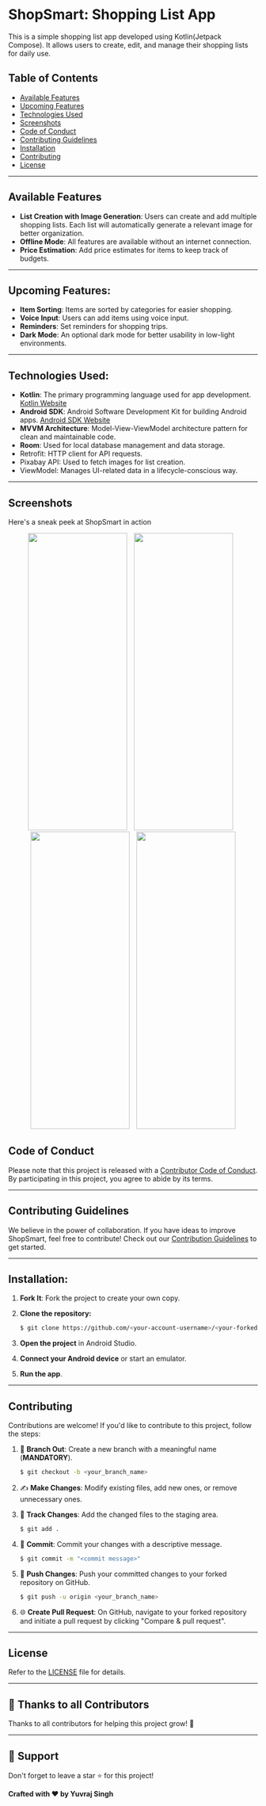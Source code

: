 # **ShopSmart: Shopping List App**

This is a simple shopping list app developed using Kotlin(Jetpack Compose). It allows users to create, edit, and manage their shopping lists for daily use.

## **Table of Contents**

- [Available Features](#Available-Features)
- [Upcoming Features](#upcoming-features)
- [Technologies Used](#technologies-used)
- [Screenshots](#Screenshots)
- [Code of Conduct](#code-of-conduct)
- [Contributing Guidelines](#contributing-guidelines)
- [Installation](#installation)
- [Contributing](#contributing)
- [License](#license)

---

## **Available Features**

- **List Creation with Image Generation**: Users can create and add multiple shopping lists. Each list will automatically generate a relevant image for better organization.
- **Offline Mode**: All features are available without an internet connection.
- **Price Estimation**: Add price estimates for items to keep track of budgets.

---

## **Upcoming Features:**

- **Item Sorting**: Items are sorted by categories for easier shopping.
- **Voice Input**: Users can add items using voice input.
- **Reminders**: Set reminders for shopping trips.
- **Dark Mode**: An optional dark mode for better usability in low-light environments.

---

## **Technologies Used:**

- **Kotlin**: The primary programming language used for app development. [Kotlin Website](https://kotlinlang.org/)
- **Android SDK**: Android Software Development Kit for building Android apps. [Android SDK Website](https://developer.android.com/studio)
- **MVVM Architecture**: Model-View-ViewModel architecture pattern for clean and maintainable code.
- **Room**: Used for local database management and data storage.
- Retrofit: HTTP client for API requests. 
- Pixabay API: Used to fetch images for list creation. 
- ViewModel: Manages UI-related data in a lifecycle-conscious way.

---

## **Screenshots**

Here's a sneak peek at ShopSmart in action

<p align="center">
  <img src="https://github.com/user-attachments/assets/196f1f50-c4b3-43ed-bef7-10a13f2daf45" width="200" height="600" style="margin-right: 10px;" />
  <img src="https://github.com/user-attachments/assets/b5efefcd-27b4-4703-bc2c-823da27dc8ed" width="200" height="600" style="margin-right: 10px;" />
  <img src="https://github.com/user-attachments/assets/1c49ef8e-9d7b-4779-9ce9-53de57532952" width="200" height="600" style="margin-right: 10px;" />
  <img src="https://github.com/user-attachments/assets/b95f926f-ecd6-4883-8264-849c6a05701e" width="200" height="600" />
</p>



## **Code of Conduct**

Please note that this project is released with a [Contributor Code of Conduct](https://www.contributor-covenant.org/). By participating in this project, you agree to abide by its terms.

---

## **Contributing Guidelines**

We believe in the power of collaboration. If you have ideas to improve ShopSmart, feel free to contribute! Check out our [Contribution Guidelines](#contributing) to get started.

---

## **Installation:**

1. **Fork It**: Fork the project to create your own copy.

2. **Clone the repository:**

   ```bash
   $ git clone https://github.com/<your-account-username>/<your-forked-project>.git
   ```

3. **Open the project** in Android Studio.

4. **Connect your Android device** or start an emulator.

5. **Run the app**.

---

## **Contributing**

Contributions are welcome! If you'd like to contribute to this project, follow the steps:

1. 🌿 **Branch Out**: Create a new branch with a meaningful name (**MANDATORY**).

   ```bash
   $ git checkout -b <your_branch_name>
   ```

2. ✍️ **Make Changes**: Modify existing files, add new ones, or remove unnecessary ones.

3. 📁 **Track Changes**: Add the changed files to the staging area.

   ```bash
   $ git add .
   ```

4. 🚚 **Commit**: Commit your changes with a descriptive message.

   ```bash
   $ git commit -m "<commit message>"
   ```

5. 🚀 **Push Changes**: Push your committed changes to your forked repository on GitHub.

   ```bash
   $ git push -u origin <your_branch_name>
   ```

6. 🌐 **Create Pull Request**: On GitHub, navigate to your forked repository and initiate a pull request by clicking "Compare & pull request".

---

## **License**

Refer to the [LICENSE](LICENSE) file for details.

---

## **💪 Thanks to all Contributors**

Thanks to all contributors for helping this project grow! 🍻

---

## **🙏 Support**

Don't forget to leave a star ⭐ for this project!

**Crafted with ♥ by Yuvraj Singh**
